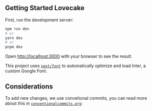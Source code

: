 ## Getting Started Lovecake

First, run the development server:

```bash
npm run dev
# or
yarn dev
# or
pnpm dev
```

Open [http://localhost:3000](http://localhost:3000) with your browser to see the result.

This project uses [`next/font`](https://nextjs.org/docs/basic-features/font-optimization) to automatically optimize and load Inter, a custom Google Font.

## Considerations

To add new changes, we use convetional commits, you can read more about this in [`conventionalcommits.org`](https://www.conventionalcommits.org/es/v1.0.0/):
